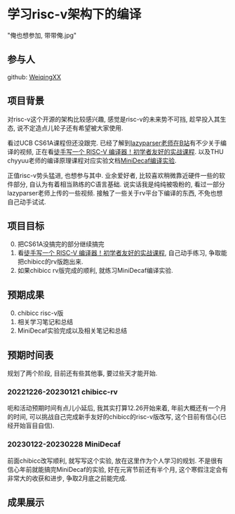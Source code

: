 # 学习risc-v架构下的编译

"俺也想参加, 带带俺.jpg"

## 参与人

github: [WeiqingXX](https://github.com/WeiqingXX)

## 项目背景

对risc-v这个开源的架构比较感兴趣, 感觉是risc-v的未来势不可挡, 趁早投入其生态, 说不定造点儿轮子还有希望被大家使用. 

看过UCB CS61A课程但还没跟完. 
已经了解到[lazyparser老师在B站](https://space.bilibili.com/296494084)有不少关于编译的视频, 正在看[徒手写一个 RISC-V 编译器！初学者友好的实战课程](https://www.bilibili.com/video/BV1gY4y1E7Ue). 
以及THU chyyuu老师的编译原理课程对应实验文档[MiniDecaf编译实验](https://decaf-lang.github.io/minidecaf-tutorial/). 

正值risc-v势头猛进, 也想参与其中. 
业余爱好者, 比较喜欢稍微靠近硬件一些的软件部分, 自认为有着相当熟练的C语言基础. 
说实话我是纯纯被吸粉的, 看过一部分lazyparser老师上传的一些视频. 接触了一些关于rv平台下编译的东西, 不免也想自己动手试试. 

## 项目目标

0. 把CS61A没搞完的部分继续搞完
1. 看[徒手写一个 RISC-V 编译器！初学者友好的实战课程](https://www.bilibili.com/video/BV1gY4y1E7Ue), 自己动手练习, 争取能把chibicc的rv版跑出来. 
2. 如果chibicc rv版完成的顺利, 就练习MiniDecaf编译实验. 

## 预期成果

0. chibicc risc-v版
1. 相关学习笔记和总结
2. MiniDecaf实验完成以及相关笔记和总结

## 预期时间表

规划了两个阶段, 目前还有些其他事, 要过些天才能开始. 

### 20221226-20230121 chibicc-rv

呃和活动预期时间有点儿小延后, 我其实打算12.26开始来着, 年前大概还有一个月的时间, 可以挑战自己完成新手友好的chibicc的risc-v版改写, 这个目前有信心(已经开始盲目自信). 

### 20230122-20230228 MiniDecaf

前面chibicc改写顺利, 就写写这个实验, 放在这里作为个人学习的规划. 
不是很有信心年前就能搞完MiniDecaf的实验, 好在元宵节前还有半个月, 这个寒假注定会有非常大的收获和进步, 争取2月底之前能完成. 

## 成果展示


